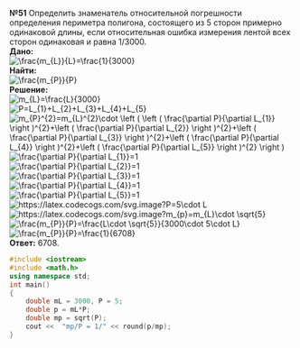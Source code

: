 **№51** Определить знаменатель относительной погрешности определения периметра полигона, состоящего из 5 сторон примерно одинаковой длины, если относительная ошибка измерения лентой всех сторон одинаковая и равна 1/3000.  
**Дано:**
</br> <img src="https://latex.codecogs.com/svg.image?\frac{m_{L}}{L}=\frac{1}{3000}" title="\frac{m_{L}}{L}=\frac{1}{3000}" />  
**Найти:**
</br> <img src="https://latex.codecogs.com/svg.image?\frac{m_{P}}{P}" title="\frac{m_{P}}{P}" />  
**Решение:**
</br> <img src="https://latex.codecogs.com/svg.image?m_{L}=\frac{L}{3000}" title="m_{L}=\frac{L}{3000}" />
</br> <img src="https://latex.codecogs.com/svg.image?P=L_{1}&plus;L_{2}&plus;L_{3}&plus;L_{4}&plus;L_{5}" title="P=L_{1}+L_{2}+L_{3}+L_{4}+L_{5}" />
</br> <img src="https://latex.codecogs.com/svg.image?m_{P}^{2}=m_{L}^{2}\cdot&space;\left&space;(&space;\left&space;(&space;\frac{\partial&space;P}{\partial&space;L_{1}}&space;\right&space;)^{2}&plus;\left&space;(&space;\frac{\partial&space;P}{\partial&space;L_{2}}&space;\right&space;)^{2}&plus;\left&space;(&space;\frac{\partial&space;P}{\partial&space;L_{3}}&space;\right&space;)^{2}&plus;\left&space;(&space;\frac{\partial&space;P}{\partial&space;L_{4}}&space;\right&space;)^{2}&plus;\left&space;(&space;\frac{\partial&space;P}{\partial&space;L_{5}}&space;\right&space;)^{2}&space;\right&space;)" title="m_{P}^{2}=m_{L}^{2}\cdot \left ( \left ( \frac{\partial P}{\partial L_{1}} \right )^{2}+\left ( \frac{\partial P}{\partial L_{2}} \right )^{2}+\left ( \frac{\partial P}{\partial L_{3}} \right )^{2}+\left ( \frac{\partial P}{\partial L_{4}} \right )^{2}+\left ( \frac{\partial P}{\partial L_{5}} \right )^{2} \right )" />
</br> <img src="https://latex.codecogs.com/svg.image?\frac{\partial&space;P}{\partial&space;L_{1}}=1" title="\frac{\partial P}{\partial L_{1}}=1" />
</br> <img src="https://latex.codecogs.com/svg.image?\frac{\partial&space;P}{\partial&space;L_{2}}=1" title="\frac{\partial P}{\partial L_{2}}=1" />
</br> <img src="https://latex.codecogs.com/svg.image?\frac{\partial&space;P}{\partial&space;L_{3}}=1" title="\frac{\partial P}{\partial L_{3}}=1" />
</br> <img src="https://latex.codecogs.com/svg.image?\frac{\partial&space;P}{\partial&space;L_{4}}=1" title="\frac{\partial P}{\partial L_{4}}=1" />
</br> <img src="https://latex.codecogs.com/svg.image?\frac{\partial&space;P}{\partial&space;L_{5}}=1" title="\frac{\partial P}{\partial L_{5}}=1" />   
<img src="https://latex.codecogs.com/svg.image?P=5\cdot&space;L" title="https://latex.codecogs.com/svg.image?P=5\cdot L" />  
<img src="https://latex.codecogs.com/svg.image?m_{p}=m_{L}\cdot&space;\sqrt{5}" title="https://latex.codecogs.com/svg.image?m_{p}=m_{L}\cdot \sqrt{5}" /> 
</br> <img src="https://latex.codecogs.com/svg.image?\frac{m_{P}}{P}=\frac{L\cdot&space;\sqrt{5}}{3000\cdot&space;5\cdot&space;L}" title="\frac{m_{P}}{P}=\frac{L\cdot \sqrt{5}}{3000\cdot 5\cdot L}" />
</br> <img src="https://latex.codecogs.com/svg.image?\frac{m_{P}}{P}=\frac{1}{6708}" title="\frac{m_{P}}{P}=\frac{1}{6708}" />  
**Ответ:** 6708.
```C++
#include <iostream>
#include <math.h>
using namespace std;
int main()
{
    double mL = 3000, P = 5;
    double p = mL*P;
    double mp = sqrt(P);
    cout <<  "mp/P = 1/" << round(p/mp);
}
```
